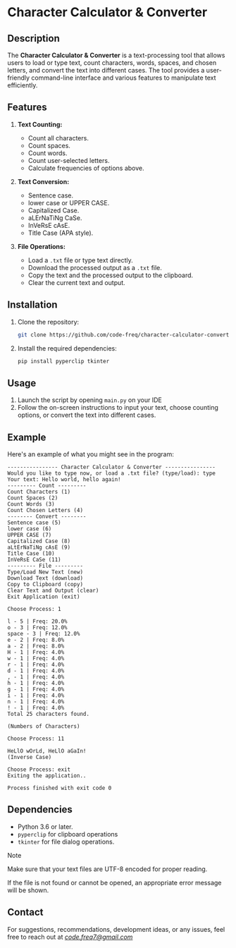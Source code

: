 # Character Calculator & Converter

## Description
The **Character Calculator & Converter** is a text-processing tool that allows users to load or type text, count characters, words, spaces, and chosen letters, and convert the text into different cases. The tool provides a user-friendly command-line interface and various features to manipulate text efficiently.

## Features
1. **Text Counting:**
   - Count all characters.
   - Count spaces.
   - Count words.
   - Count user-selected letters.
   - Calculate frequencies of options above.


2. **Text Conversion:**
   - Sentence case.
   - lower case or UPPER CASE.
   - Capitalized Case.
   - aLErNaTiNg CaSe.
   - InVeRsE cAsE.
   - Title Case (APA style).


3. **File Operations:**
   - Load a `.txt` file or type text directly.
   - Download the processed output as a `.txt` file.
   - Copy the text and the processed output to the clipboard.
   - Clear the current text and output.

## Installation
1. Clone the repository:
   ```bash
   git clone https://github.com/code-freq/character-calculator-converter.git
   ```
2. Install the required dependencies:
   ```bash
   pip install pyperclip tkinter
   ```
   
## Usage
1. Launch the script by opening `main.py` on your IDE
2. Follow the on-screen instructions to input your text, choose counting options, or convert the text into different cases.

## Example
Here's an example of what you might see in the program:
```
---------------- Character Calculator & Converter ----------------
Would you like to type now, or load a .txt file? (type/load): type
Your text: Hello world, hello again!
--------- Count ---------
Count Characters (1)
Count Spaces (2)
Count Words (3)
Count Chosen Letters (4)
-------- Convert --------
Sentence case (5)
lower case (6)
UPPER CASE (7)
Capitalized Case (8)
aLtErNaTiNg cAsE (9)
Title Case (10)
InVeRsE CaSe (11)
--------- File ---------
Type/Load New Text (new)
Download Text (download)
Copy to Clipboard (copy)
Clear Text and Output (clear)
Exit Application (exit)

Choose Process: 1

l - 5 | Freq: 20.0%
o - 3 | Freq: 12.0%
space - 3 | Freq: 12.0%
e - 2 | Freq: 8.0%
a - 2 | Freq: 8.0%
H - 1 | Freq: 4.0%
w - 1 | Freq: 4.0%
r - 1 | Freq: 4.0%
d - 1 | Freq: 4.0%
, - 1 | Freq: 4.0%
h - 1 | Freq: 4.0%
g - 1 | Freq: 4.0%
i - 1 | Freq: 4.0%
n - 1 | Freq: 4.0%
! - 1 | Freq: 4.0%
Total 25 characters found.

(Numbers of Characters)

Choose Process: 11

HeLlO wOrLd, HeLlO aGaIn!
(Inverse Case)

Choose Process: exit
Exiting the application..

Process finished with exit code 0
```

## Dependencies
- Python 3.6 or later.
- `pyperclip` for clipboard operations
- `tkinter` for file dialog operations.

> [!NOTE]
> Make sure that your text files are UTF-8 encoded for proper reading.
> 
> If the file is not found or cannot be opened, an appropriate error message will be shown.

## Contact
For suggestions, recommendations, development ideas, or any issues, feel free to reach out at *code.freq7@gmail.com*